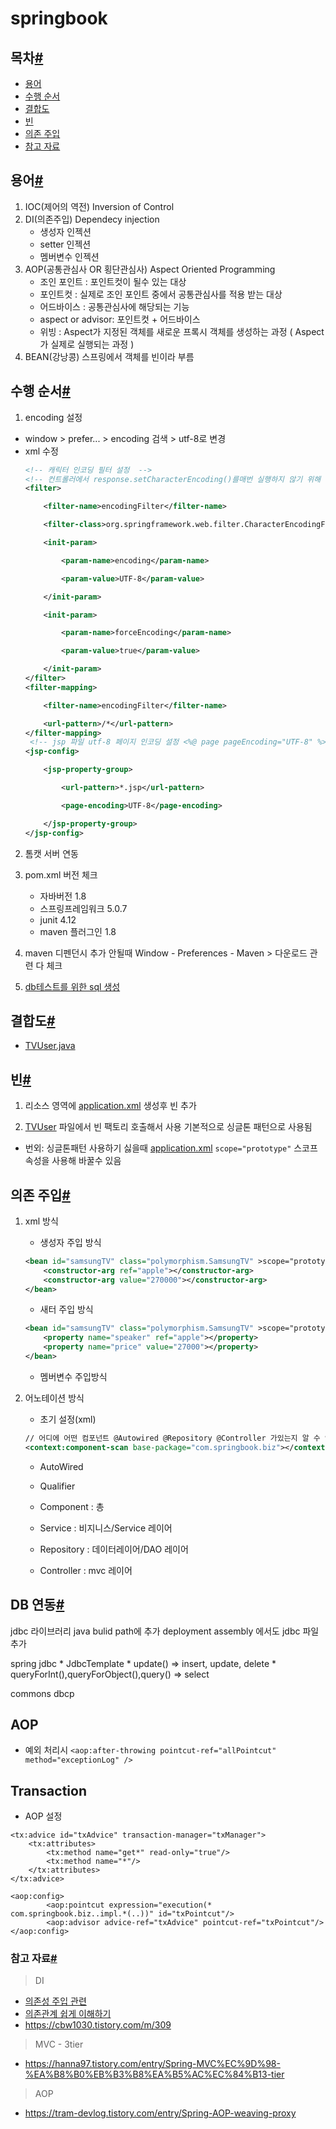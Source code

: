 # springbook

## 목차[#](#springbook)
- [용어](#용어)
- [수행 순서](#수행-순서)
- [결합도](#결합도)
- [빈](#빈)
- [의존 주입](#의존-주입)
- [참고 자료](#참고-자료)

## 용어[#](#springbook)

 1. IOC(제어의 역전) Inversion of Control
 2. DI(의존주입) Dependecy injection
     * 생성자 인젝션
     * setter 인젝션
     * 멤버변수 인젝션 
 3. AOP(공통관심사 OR 횡단관심사) Aspect Oriented Programming
 	* 조인 포인트 : 포인트컷이 될수 있는 대상
 	* 포인트컷 : 실제로 조인 포인트 중에서 공통관심사를 적용 받는 대상
 	* 어드바이스 : 공통관심사에 해당되는 기능
 	* aspect or advisor: 포인트컷 + 어드바이스
 	* 위빙 : Aspect가 지정된 객체를 새로운 프록시 객체를 생성하는 과정 ( Aspect가 실제로 실행되는 과정 )
 4. BEAN(강낭콩) 스프링에서 객체를 빈이라 부름

## 수행 순서[#](#springbook)
1. encoding 설정
  * window > prefer... > encoding 검색 > utf-8로 변경
  * xml 수정   
  	```xml
	<!-- 캐릭터 인코딩 필터 설정  -->
	<!-- 컨트롤러에서 response.setCharacterEncoding()를매번 실행하지 않기 위해 서블릿 필터를 이용해 처리  -->
	<filter>

		<filter-name>encodingFilter</filter-name>

		<filter-class>org.springframework.web.filter.CharacterEncodingFilter</filter-class>

		<init-param>

			<param-name>encoding</param-name>

			<param-value>UTF-8</param-value>

		</init-param>

		<init-param>

			<param-name>forceEncoding</param-name>

			<param-value>true</param-value>

		</init-param>
	</filter>
	<filter-mapping>

		<filter-name>encodingFilter</filter-name>

		<url-pattern>/*</url-pattern>
	</filter-mapping>
	 <!-- jsp 파일 utf-8 페이지 인코딩 설정 <%@ page pageEncoding="UTF-8" %>  -->
	<jsp-config>

		<jsp-property-group>

			<url-pattern>*.jsp</url-pattern>

			<page-encoding>UTF-8</page-encoding>

		</jsp-property-group>
	</jsp-config>

  	```
2. 톰캣 서버 연동
3. pom.xml 버전 체크
	* 자바버전 1.8
	* 스프링프레임워크 5.0.7
	* junit 4.12
	* maven 플러그인 1.8
  
 4. maven 디펜던시 추가 안될때 Window - Preferences - Maven > 다운로드 관련 다 체크
 5. [db테스트를 위한 sql 생성](./src/main/resources/springbook.sql) 
  
 
 ## 결합도[#](#springbook)
 
 * [TVUser.java](./src/main/java/polymorphism/TVUser.java)
 

 ## 빈[#](#springbook)

1. 리소스 영역에 [application.xml](./src/main/resources/applicationContext.xml) 생성후 빈 추가

2. [TVUser](./src/main/java/polymorphism/TVUser.java) 파일에서 빈 팩토리 호출해서 사용 기본적으로 싱글톤 패턴으로 사용됨

* 번외: 싱글톤패턴 사용하기 싫을때 [application.xml](./src/main/resources/applicationContext.xml)
   `scope="prototype"` 스코프 속성을 사용해 바꿀수 있음


## 의존 주입[#](#springbook)

1. xml 방식
	* 생성자 주입 방식
	```xml
	<bean id="samsungTV" class="polymorphism.SamsungTV" >scope="prototype"
		<constructor-arg ref="apple"></constructor-arg>
		<constructor-arg value="270000"></constructor-arg>
	</bean> 
	```
	* 새터 주입 방식
	```xml
	<bean id="samsungTV" class="polymorphism.SamsungTV" >scope="prototype"
		<property name="speaker" ref="apple"></property>
		<property name="price" value="27000"></property>
	</bean> 
	```
	* 멤버변수 주입방식
2. 어노테이션 방식

	* 초기 설정(xml)
	```xml
	// 어디에 어떤 컴포넌트 @Autowired @Repository @Controller 가있는지 알 수 있게 스캔하는 코드 추가
	<context:component-scan base-package="com.springbook.biz"></context:component-scan>
	```

	* AutoWired
	* Qualifier
	
	* Component : 총
	* Service : 비지니스/Service 레이어
	* Repository : 데이터레이어/DAO 레이어
	* Controller : mvc 레이어
	
	
## DB 연동[#](#springbook)

jdbc 라이브러리 java bulid path에 추가
deployment assembly 에서도 jdbc 파일 추가

spring jdbc
	* JdbcTemplate
	 * update() => insert, update, delete
	 * queryForInt(),queryForObject(),query() => select

commons dbcp

## AOP

* 예외 처리시
`<aop:after-throwing pointcut-ref="allPointcut" method="exceptionLog" />`

## Transaction

* AOP 설정
```
<tx:advice id="txAdvice" transaction-manager="txManager">
	<tx:attributes>
		<tx:method name="get*" read-only="true"/>
		<tx:method name="*"/>
	</tx:attributes>
</tx:advice>

<aop:config>
		<aop:pointcut expression="execution(* com.springbook.biz..impl.*(..))" id="txPointcut"/>
		<aop:advisor advice-ref="txAdvice" pointcut-ref="txPointcut"/>
</aop:config>
```


### 참고 자료[#](#springbook)

> DI
* [의존성 주입 관련](https://codevang.tistory.com/312)
* [의존관계 쉽게 이해하기](https://tecoble.techcourse.co.kr/post/2021-04-27-dependency-injection/)
* https://cbw1030.tistory.com/m/309
> MVC - 3tier
* https://hanna97.tistory.com/entry/Spring-MVC%EC%9D%98-%EA%B8%B0%EB%B3%B8%EA%B5%AC%EC%84%B13-tier
> AOP
* https://tram-devlog.tistory.com/entry/Spring-AOP-weaving-proxy
